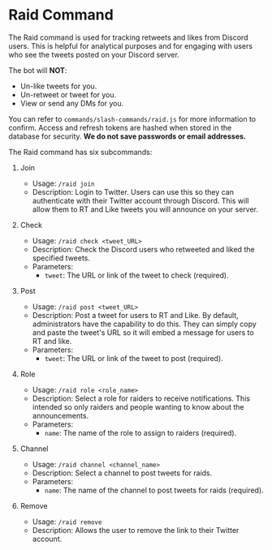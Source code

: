# Raid Command

The Raid command is used for tracking retweets and likes from Discord users. This is helpful for analytical purposes and for engaging with users who see the tweets posted on your Discord server.

The bot will **NOT**:

- Un-like tweets for you.
- Un-retweet or tweet for you.
- View or send any DMs for you.

You can refer to `commands/slash-commands/raid.js` for more information to confirm. Access and refresh tokens are hashed when stored in the database for security. **We do not save passwords or email addresses.**

The Raid command has six subcommands:

1. Join

   - Usage: `/raid join`
   - Description: Login to Twitter. Users can use this so they can authenticate with their Twitter account through Discord. This will allow them to RT and Like tweets you will announce on your server.

2. Check

   - Usage: `/raid check <tweet_URL>`
   - Description: Check the Discord users who retweeted and liked the specified tweets.
   - Parameters:
     - `tweet`: The URL or link of the tweet to check (required).

3. Post

   - Usage: `/raid post <tweet_URL>`
   - Description: Post a tweet for users to RT and Like. By default, administrators have the capability to do this. They can simply copy and paste the tweet's URL so it will embed a message for users to RT and like.
   - Parameters:
     - `tweet`: The URL or link of the tweet to post (required).

4. Role

   - Usage: `/raid role <role_name>`
   - Description: Select a role for raiders to receive notifications. This intended so only raiders and people wanting to know about the announcements.
   - Parameters:
     - `name`: The name of the role to assign to raiders (required).

5. Channel

   - Usage: `/raid channel <channel_name>`
   - Description: Select a channel to post tweets for raids.
   - Parameters:
     - `name`: The name of the channel to post tweets for raids (required).

6. Remove
   - Usage: `/raid remove`
   - Description: Allows the user to remove the link to their Twitter account.

